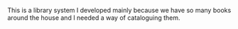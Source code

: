 This is a library system I developed mainly because we have so many books around the house and I needed a way of cataloguing them.

